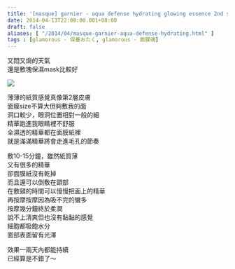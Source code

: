 ```yaml
---
title: '[masque] garnier - aqua defense hydrating glowing essence 2nd skin mask'
date: 2014-04-13T22:00:00.001+08:00
draft: false
aliases: [ "/2014/04/masque-garnier-aqua-defense-hydrating.html" ]
tags : [glamorous - 保養おたく, glamorous - 面膜魂]
---
```


又悶又焗的天氣  
還是敷塊保濕mask比較好  

[![](https://4.bp.blogspot.com/-qm0BjLxVN0Y/XDGCAho0PVI/AAAAAAAAEaQ/gNz09wh6l-08ML0U1efjNxjKaQspcfiGACLcBGAs/s640/09.jpg)](https://4.bp.blogspot.com/-qm0BjLxVN0Y/XDGCAho0PVI/AAAAAAAAEaQ/gNz09wh6l-08ML0U1efjNxjKaQspcfiGACLcBGAs/s1600/09.jpg)

薄薄的紙質感覺真像第2層皮膚  
面膜size不算大但夠敷我的面  
洞口較少，眼洞位置相對一般的細  
精華跑進我眼睛裡不舒服  
全濕透的精華都在面膜紙裡  
就是滿滿精華將會走進毛孔的節奏  
  
敷10-15分鐘，雖然紙質薄  
又有很多的精華  
卻面膜紙沒有乾掉  
而且還可以倒敷在頸部  
在敷頸的時間可以慢慢把面上的精華  
再按摩按摩因為吸不完的蠻多  
按摩幾分鐘終於柔潤  
說不上清爽但也沒有黏黏的感覺  
細胞都吸飽水分  
面部表面留有光澤  
  
效果一兩天內都能持續  
已經算是不錯了～